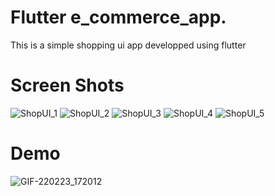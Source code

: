 # Flutter e_commerce_app.
This is a simple shopping ui app developped using flutter

# Screen Shots


![ShopUI_1](https://user-images.githubusercontent.com/93986114/155527267-e2d9aef3-1b35-4231-93a8-a4931698ede2.png) ![ShopUI_2](https://user-images.githubusercontent.com/93986114/155527525-472292c6-f3d6-4292-8a1d-cffe1f04eabf.png) ![ShopUI_3](https://user-images.githubusercontent.com/93986114/155527752-ac0b71bf-eece-41dd-997a-6386e6e131da.png) ![ShopUI_4](https://user-images.githubusercontent.com/93986114/155528265-66085eaf-62f4-4948-ab12-aae179253676.png) ![ShopUI_5](https://user-images.githubusercontent.com/93986114/155528619-c63bda64-5ab2-4510-998c-d5758be47555.png)


# Demo
![GIF-220223_172012](https://user-images.githubusercontent.com/93986114/155529287-51261fcd-148f-4c1f-87d2-5eac48e6dff5.gif)






